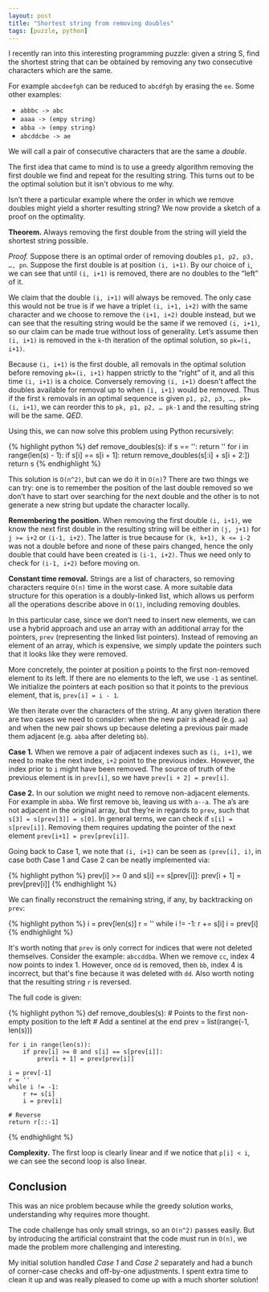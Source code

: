 ```yaml
---
layout: post
title: "Shortest string from removing doubles"
tags: [puzzle, python]
---
```


I recently ran into this interesting programming puzzle: given a string S, find the shortest string that can be obtained by removing any two consecutive characters which are the same.

For example `abcdeefgh` can be reduced to `abcdfgh` by erasing the `ee`. Some other examples:

* `abbbc -> abc`
* `aaaa -> (empy string)`
* `abba -> (empy string)`
* `abcddcbe -> ae`

We will call a pair of consecutive characters that are the same a *double*.

The first idea that came to mind is to use a greedy algorithm removing the first double we find and repeat for the resulting string. This turns out to be the optimal solution but it isn't obvious to me why.

Isn’t there a particular example where the order in which we remove doubles might yield a shorter resulting string? We now provide a sketch of a proof on the optimality.

**Theorem.** Always removing the first double from the string will yield the shortest string possible.

*Proof.* Suppose there is an optimal order of removing doubles `p1, p2, p3, …, pn`. Suppose the first  double is at position `(i, i+1)`. By our choice of `i`, we can see that until `(i, i+1)` is removed, there are no doubles to the “left” of it.

We claim that the double `(i, i+1)` will always be removed. The only case this would not be true is if we have a triplet `(i, i+1, i+2)` with the same character and we choose to remove the `(i+1, i+2)` double instead, but we can see that the resulting string would be the same if we removed `(i, i+1)`, so our claim can be made true without loss of generality. Let’s assume then `(i, i+1)` is removed in the `k`-th iteration of the optimal solution, so `pk=(i, i+1)`.

Because `(i, i+1)` is the first double, all removals in the optimal solution before removing `pk=(i, i+1)` happen strictly to the “right” of it, and all this time `(i, i+1)` is a choice. Conversely removing `(i, i+1)` doesn't affect the doubles available for removal up to when `(i, i+1)` would be removed. Thus if the first `k` removals in an optimal sequence is given `p1, p2, p3, …, pk=(i, i+1)`, we can reorder this to `pk, p1, p2, … pk-1` and the resulting string will be the same. *QED*.

Using this, we can now solve this problem using Python recursively:

{% highlight python %}
def remove_doubles(s):
    if s == '':
        return ''
    for i in range(len(s) - 1):
        if s[i] == s[i + 1]:
            return remove_doubles(s[:i] + s[i + 2:])
    return s
{% endhighlight %}

This solution is `O(n^2)`, but can we do it in `O(n)`? There are two things we can try: one is to remember the position of the last double removed so we don’t have to start over searching for the next double and the other is to not generate a new string but update the character locally.

**Remembering the position.** When removing the first double `(i, i+1)`, we know the next first double in the resulting string will be either in `(j, j+1)` for `j >= i+2` or `(i-1, i+2)`. The latter is true because for `(k, k+1), k <= i-2` was not a double before and none of these pairs changed, hence the only double that could have been created is `(i-1, i+2)`. Thus we need only to check for `(i-1, i+2)` before moving on.

**Constant time removal.** Strings are a list of characters, so removing characters require `O(n)` time in the worst case. A more suitable data structure for this operation is a doubly-linked list, which allows us perform all the operations describe above in `O(1)`, including removing doubles.

In this particular case, since we don’t need to insert new elements, we can use a hybrid approach and use an array with an additional array for the pointers, `prev` (representing the linked list pointers). Instead of removing an element of an array, which is expensive, we simply update the pointers such that it looks like they were removed.

More concretely, the pointer at position `p` points to the first non-removed element to its left. If there are no elements to the left, we use `-1` as sentinel. We initialize the pointers at each position so that it points to the previous element, that is, `prev[i] = i - 1`.

We then iterate over the characters of the string. At any given iteration there are two cases we need to consider: when the new pair is ahead (e.g. `aa`) and when the new pair shows up because deleting a previous pair made them adjacent (e.g. `abba` after deleting `bb`).

**Case 1.** When we remove a pair of adjacent indexes such as `(i, i+1)`, we need to make the next index, `i+2` point to the previous index. However, the index prior to `i` might have been removed. The source of truth of the previous element is in `prev[i]`, so we have `prev[i + 2] = prev[i]`.

**Case 2.** In our solution we might need to remove non-adjacent elements. For example in `abba`. We first remove `bb`, leaving us with `a--a`. The a’s are not adjacent in the original array, but they’re in regards to `prev`, such that `s[3] = s[prev[3]] = s[0]`. In general terms, we can check if `s[i] = s[prev[i]]`. Removing them requires updating the pointer of the next element `prev[i+1] = prev[prev[i]]`.

Going back to Case 1, we note that `(i, i+1)` can be seen as `(prev[i], i)`, in case both Case 1 and Case 2 can be neatly implemented via:

{% highlight python %}
prev[i] >= 0 and s[i] == s[prev[i]]:
  prev[i + 1] = prev[prev[i]]
{% endhighlight %}

We can finally reconstruct the remaining string, if any, by backtracking on `prev`:

{% highlight python %}
i = prev[len(s)]
r = ''
while i != -1:
    r += s[i]
    i = prev[i]
{% endhighlight %}

It's worth noting that `prev` is only correct for indices that were not deleted themselves. Consider the example: `abccddba`. When we remove `cc`, index 4 now points to index 1. However, once `dd` is removed, then `bb`, index 4 is incorrect, but that's fine because it was deleted with `dd`. Also worth noting that the resulting string `r` is reversed.

The full code is given:

{% highlight python %}
def remove_doubles(s):
    # Points to the first non-empty position to the left
    # Add a sentinel at the end
    prev = list(range(-1, len(s)))

    for i in range(len(s)):
        if prev[i] >= 0 and s[i] == s[prev[i]]:
            prev[i + 1] = prev[prev[i]]

    i = prev[-1]
    r = ''
    while i != -1:
        r += s[i]
        i = prev[i]

    # Reverse
    return r[::-1]
{% endhighlight %}


**Complexity.** The first loop is clearly linear and if we notice that `p[i] < i`, we can see the second loop is also linear.

## Conclusion

This was an nice problem because while the greedy solution works, understanding why requires more thought.

The code challenge has only small strings, so an `O(n^2)` passes easily. But by introducing the artificial constraint that the code must run in `O(n)`, we made the problem more challenging and interesting.

My initial solution handled *Case 1* and *Case 2* separately and had a bunch of corner-case checks and off-by-one adjustments. I spent extra time to clean it up and was really pleased to come up with a much shorter solution!
